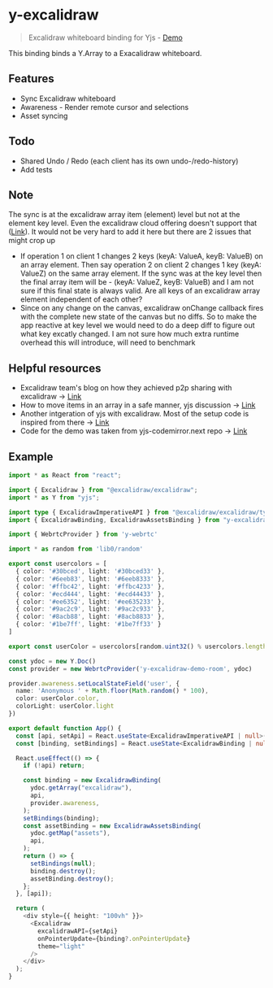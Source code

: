 # y-excalidraw

> Excalidraw whiteboard binding for Yjs - [Demo](https://y-excalidraw.rahulbadenkal.com/)

This binding binds a Y.Array to a Exacalidraw whiteboard.

## Features
- Sync Excalidraw whiteboard
- Awareness - Render remote cursor and selections
- Asset syncing

## Todo
- Shared Undo / Redo (each client has its own undo-/redo-history)
- Add tests

## Note
The sync is at the excalidraw array item (element) level but not at the element key level. Even the excalidraw cloud offering doesn't support that ([Link](https://blog.excalidraw.com/building-excalidraw-p2p-collaboration-feature/)). It would not be very hard to add it here but there are 2 issues that might crop up
- If operation 1 on client 1 changes 2 keys (keyA: ValueA, keyB: ValueB) on an array element. Then say operation 2 on client 2 changes 1 key (keyA: ValueZ) on the same array element. If the sync was at the key level then the final array item will be - (keyA: ValueZ, keyB: ValueB) and I am not sure if this final state is always valid. Are all keys of an excalidraw array element independent of each other? 
- Since on any change on the canvas, excalidraw onChange callback fires with the complete new state of the canvas but no diffs. So to make the app reactive at key level we would need to do a deep diff to figure out what key excatly changed. I am not sure how much extra runtime overhead this will introduce, will need to benchmark

## Helpful resources
- Excalidraw team's blog on how they achieved p2p sharing with excalidraw -> [Link](https://blog.excalidraw.com/building-excalidraw-p2p-collaboration-feature/)
- How to move items in an array in a safe manner, yjs discussion -> [Link](https://discuss.yjs.dev/t/moving-elements-in-lists/92/15?u=rahulbadenkal)
- Another intgeration of yjs with excalidraw. Most of the setup code is inspired from there -> [Link](https://github.com/satoren/y-phoenix-channel)
- Code for the demo was taken from yjs-codemirror.next repo -> [Link](https://github.com/yjs/y-codemirror.next)

## Example
```typescript
import * as React from "react";

import { Excalidraw } from "@excalidraw/excalidraw";
import * as Y from "yjs";

import type { ExcalidrawImperativeAPI } from "@excalidraw/excalidraw/types/types";
import { ExcalidrawBinding, ExcalidrawAssetsBinding } from "y-excalidraw"

import { WebrtcProvider } from 'y-webrtc'

import * as random from 'lib0/random'

export const usercolors = [
  { color: '#30bced', light: '#30bced33' },
  { color: '#6eeb83', light: '#6eeb8333' },
  { color: '#ffbc42', light: '#ffbc4233' },
  { color: '#ecd444', light: '#ecd44433' },
  { color: '#ee6352', light: '#ee635233' },
  { color: '#9ac2c9', light: '#9ac2c933' },
  { color: '#8acb88', light: '#8acb8833' },
  { color: '#1be7ff', light: '#1be7ff33' }
]

export const userColor = usercolors[random.uint32() % usercolors.length]

const ydoc = new Y.Doc()
const provider = new WebrtcProvider('y-excalidraw-demo-room', ydoc)

provider.awareness.setLocalStateField('user', {
  name: 'Anonymous ' + Math.floor(Math.random() * 100),
  color: userColor.color,
  colorLight: userColor.light
})

export default function App() {
  const [api, setApi] = React.useState<ExcalidrawImperativeAPI | null>(null);
  const [binding, setBindings] = React.useState<ExcalidrawBinding | null>(null);

  React.useEffect(() => {
    if (!api) return;

    const binding = new ExcalidrawBinding(
      ydoc.getArray("excalidraw"),
      api,
      provider.awareness,
    );
    setBindings(binding);
    const assetBinding = new ExcalidrawAssetsBinding(
      ydoc.getMap("assets"),
      api,
    );
    return () => {
      setBindings(null);
      binding.destroy();
      assetBinding.destroy();
    };
  }, [api]);

  return (
    <div style={{ height: "100vh" }}>
      <Excalidraw
        excalidrawAPI={setApi}
        onPointerUpdate={binding?.onPointerUpdate}
        theme="light"
      />
    </div>
  );
}
```